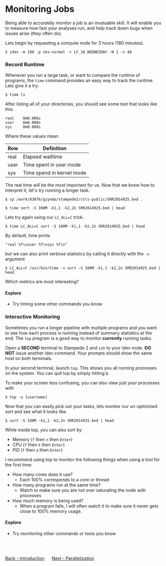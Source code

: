 # Monitoring Jobs

Being able to accurately monitor a job is an invaluable skill.
It will enable you to measure how fast your analyses run, and help track down bugs when issues arise (they often do).

Lets begin by requesting a compute node for 3 hours (180 minutes).

```
$ idev -m 180 -p skx-normal -r LF_18_WEDNESDAY -N 1 -n 48
```

### Record Runtime

Whenever you run a large task, or want to compare the runtime of programs, the `time` command provides an easy way to track the runtime.
Lets give it a try.

```
$ time ls
```

After listing all of your directories, you should see some text that looks like this.

```
real    0m0.006s
user    0m0.000s
sys     0m0.000s
```

Where these values mean

| Row | Definition |
|-----|------------|
| real | Elapsed walltime |
| user | Time spent in user mode |
| sys | Time spend in kernel mode |

The real time will be the most important for us.
Now that we know how to interpret it, let's try running a longer task.

```
$ cp /work/03076/gzynda/stampede2/ctls-public/SRR2014925.bed .

$ time sort -S 100M -k1,1 -k2,2n SRR2014925.bed | head
```

Lets try again using our `LC_ALL=C` trick.

```
$ time LC_ALL=C sort -S 100M -k1,1 -k2,2n SRR2014925.bed | head
```

By default, time prints

```
"real %f\nuser %f\nsys %f\n"
```

but we can also print verbose statistics by calling it directly with the `-v` argument

```
$ LC_ALL=C /usr/bin/time -v sort -S 100M -k1,1 -k2,2n SRR2014925.bed | head
```

Which metrics are most interesting?

#### Explore

- Try timing some other commands you know

### Interactive Monitoring

Sometimes you run a longer pipeline with multiple programs and you want to see how each process is running instead of summary statistics at the end.
The `top` program is a good way to monitor **currently** running tasks.

Open a **SECOND** terminal to Stampede 2 and `ssh` to your idev node. **DO NOT** issue another idev command. Your prompts should show the same host on both terminals.

In your second terminal, launch `top`.
This shows you all running processes on the system.
You can quit top by simply hitting `Q`.

To make your screen less confusing, you can also view just *your* processes with

```
$ top -u [username]
```

Now that you can easily pick out your tasks, lets monitor our un-optimized sort and see what it looks like.

```
$ sort -S 100M -k1,1 -k2,2n SRR2014925.bed | head
```

While inside top, you can also sort by

- Memory (`f` then `n` then `Enter`)
- CPU (`f` then `k` then `Enter`)
- PID (`f` then `a` then `Enter`)

I recommend using top to monitor the following things when using a tool for the first time:

- How many cores does it use?
  - Each 100% corresponds to a core or thread
- How many programs run at the same time?
  - Watch to make sure you are not over saturating the node with processes
- How much memory is being used?
  - When a program fails, I will often watch it to make sure it never gets close to 100% memory usage.

#### Explore

- Try monitoring other commands or tools you know
<br>
<br>

[Back - Introduction](optimization_parallelization_01.md)
&nbsp;&nbsp;&#151;&nbsp;&nbsp;
[Next - Parallelization](optimization_parallelization_03.md)

